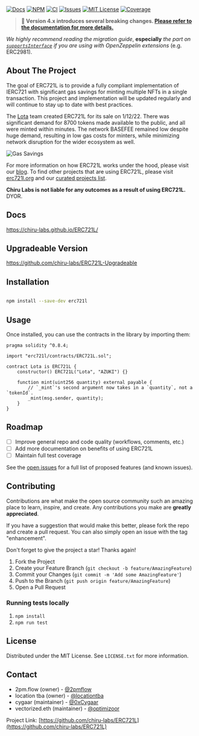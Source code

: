 [![Docs][docs-shield]][docs-url]
[![NPM][npm-shield]][npm-url]
[![CI][ci-shield]][ci-url]
[![Issues][issues-shield]][issues-url]
[![MIT License][license-shield]][license-url]
[![Coverage][coverage-shield]][coverage-url]
<!-- OTHER BADGES -->
<!-- [![Contributors][contributors-shield]][contributors-url] -->
<!-- [![Forks][forks-shield]][forks-url] -->
<!-- [![Stargazers][stars-shield]][stars-url] -->

<!-- ANNOUNCEMENT -->

> **📢 Version 4.x introduces several breaking changes. [Please refer to the documentation for more details.](https://chiru-labs.github.io/ERC721L/#/migration)**

_We highly recommend reading the migration guide_, **especially** _the part on [`supportsInterface`](https://chiru-labs.github.io/ERC721L/#/migration?id=supportsinterface) if you are using with OpenZeppelin extensions_ (e.g. ERC2981).

<!-- ABOUT THE PROJECT -->

## About The Project

The goal of ERC721L is to provide a fully compliant implementation of IERC721 with significant gas savings for minting multiple NFTs in a single transaction. This project and implementation will be updated regularly and will continue to stay up to date with best practices.

The [Lota](https://twitter.com/AzukiOfficial) team created ERC721L for its sale on 1/12/22. There was significant demand for 8700 tokens made available to the public, and all were minted within minutes. The network BASEFEE remained low despite huge demand, resulting in low gas costs for minters, while minimizing network disruption for the wider ecosystem as well.

![Gas Savings](https://pbs.twimg.com/media/FIdILKpVQAEQ_5U?format=jpg&name=medium)

For more information on how ERC721L works under the hood, please visit our [blog](https://www.lota.com/erc721l). To find other projects that are using ERC721L, please visit [erc721l.org](https://www.erc721l.org) and our [curated projects list](https://github.com/chiru-labs/ERC721L/blob/main/projects.md).

**Chiru Labs is not liable for any outcomes as a result of using ERC721L.** DYOR.

<!-- Docs -->

## Docs

https://chiru-labs.github.io/ERC721L/

<!-- Upgradeable Version -->

## Upgradeable Version

https://github.com/chiru-labs/ERC721L-Upgradeable

<!-- Installation -->

## Installation

```sh

npm install --save-dev erc721l

```

<!-- USAGE EXAMPLES -->

## Usage

Once installed, you can use the contracts in the library by importing them:

```solidity
pragma solidity ^0.8.4;

import "erc721l/contracts/ERC721L.sol";

contract Lota is ERC721L {
    constructor() ERC721L("Lota", "AZUKI") {}

    function mint(uint256 quantity) external payable {
        // `_mint`'s second argument now takes in a `quantity`, not a `tokenId`.
        _mint(msg.sender, quantity);
    }
}

```

<!-- ROADMAP -->

## Roadmap

- [ ] Improve general repo and code quality (workflows, comments, etc.)
- [ ] Add more documentation on benefits of using ERC721L
- [ ] Maintain full test coverage

See the [open issues](https://github.com/chiru-labs/ERC721L/issues) for a full list of proposed features (and known issues).

<!-- CONTRIBUTING -->

## Contributing

Contributions are what make the open source community such an amazing place to learn, inspire, and create. Any contributions you make are **greatly appreciated**.

If you have a suggestion that would make this better, please fork the repo and create a pull request. You can also simply open an issue with the tag "enhancement".

Don't forget to give the project a star! Thanks again!

1. Fork the Project
2. Create your Feature Branch (`git checkout -b feature/AmazingFeature`)
3. Commit your Changes (`git commit -m 'Add some AmazingFeature'`)
4. Push to the Branch (`git push origin feature/AmazingFeature`)
5. Open a Pull Request

<!-- ROADMAP -->

### Running tests locally

1. `npm install`
2. `npm run test`

<!-- LICENSE -->

## License

Distributed under the MIT License. See `LICENSE.txt` for more information.

<!-- CONTACT -->

## Contact

- 2pm.flow (owner) - [@2pmflow](https://twitter.com/2pmflow)
- location tba (owner) - [@locationtba](https://twitter.com/locationtba)
- cygaar (maintainer) - [@0xCygaar](https://twitter.com/0xCygaar)
- vectorized.eth (maintainer) - [@optimizoor](https://twitter.com/optimizoor)

Project Link: [https://github.com/chiru-labs/ERC721L](https://github.com/chiru-labs/ERC721L)

<!-- MARKDOWN LINKS & IMAGES -->

<!-- https://www.markdownguide.org/basic-syntax/#reference-style-links -->

[docs-shield]: https://img.shields.io/badge/docs-%F0%9F%93%84-blue?style=for-the-badge
[docs-url]: https://chiru-labs.github.io/ERC721L/
[npm-shield]: https://img.shields.io/npm/v/erc721l.svg?style=for-the-badge
[npm-url]: https://www.npmjs.com/package/erc721l
[ci-shield]: https://img.shields.io/github/workflow/status/chiru-labs/ERC721L/ERC721L%20CI?label=build&style=for-the-badge
[ci-url]: https://github.com/chiru-labs/ERC721L/actions/workflows/run_tests.yml
[contributors-shield]: https://img.shields.io/github/contributors/chiru-labs/ERC721L.svg?style=for-the-badge
[contributors-url]: https://github.com/chiru-labs/ERC721L/graphs/contributors
[forks-shield]: https://img.shields.io/github/forks/chiru-labs/ERC721L.svg?style=for-the-badge
[forks-url]: https://github.com/chiru-labs/ERC721L/network/members
[stars-shield]: https://img.shields.io/github/stars/chiru-labs/ERC721L.svg?style=for-the-badge
[stars-url]: https://github.com/chiru-labs/ERC721L/stargazers
[issues-shield]: https://img.shields.io/github/issues/chiru-labs/ERC721L.svg?style=for-the-badge
[issues-url]: https://github.com/chiru-labs/ERC721L/issues
[license-shield]: https://img.shields.io/badge/License-MIT-green.svg?style=for-the-badge
[license-url]: https://github.com/chiru-labs/ERC721L/blob/main/LICENSE.txt
[coverage-shield]: https://img.shields.io/codecov/c/gh/chiru-labs/ERC721L?style=for-the-badge
[coverage-url]: https://codecov.io/gh/chiru-labs/ERC721L
[product-screenshot]: images/screenshot.png

